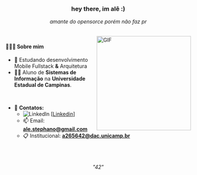 <h3 align="center">hey there, im alê :)</h3>
 <p align="center"> <i>amante do opensorce porém não faz pr</i> </p>

<br/>

  <img align="right" alt="GIF" src="https://i.pinimg.com/originals/57/18/5d/57185d2176d7cbaebdb74c00ce1b9ebf.gif" width="256" height="256" />

   <h4>👨🏻‍💻 Sobre mim </h4>

- 🌱 Estudando desenvolvimento Mobile Fullstack **&** Arquitetura
- 👨‍🎓 Aluno de **Sistemas de Informação** na **Universidade Estadual de Campinas**.

<br/>

- 🔭 **Contatos:** 
  - ![LinkedIn][1] [[Linkedin](https://www.linkedin.com/in/alexandre-stephano-852ab717b/)]
  - 📫 Email: **ale.stephano@gmail.com**
  - 📋 Institucional: **a265642@dac.unicamp.br**


<br/>

  <br/>
 <p align="center"> <i>"42"</i> </p>

 <!-- icons without padding -->

[1]: https://raw.githubusercontent.com/MartinHeinz/MartinHeinz/master/linkedin-3-16.png (LinkedIn icon without padding)
